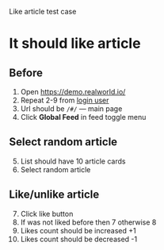 Like article test case

# It should like article

## Before

1. Open https://demo.realworld.io/
2. Repeat 2-9 from [login user](login_user.md)
3. Url should be `/#/` — main page
4. Click **Global Feed** in feed toggle menu

## Select random article

5. List should have 10 article cards
6. Select random article

## Like/unlike article

7. Click like button
8. If was not liked before then 7 otherwise 8
9. Likes count should be increased +1
10. Likes count should be decreased -1
